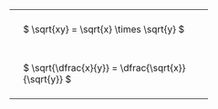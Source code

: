 ---
---

#  
<br>
<style type="text/css">
#T_8c510 th.col_heading {
  text-align: left;
  font-size: 1em;
}
#T_8c510 td {
  text-align: left;
  font-size: 1em;
  padding: 1.5em;
}
#T_8c510_row0_col0, #T_8c510_row1_col0 {
  width: 300px;
  white-space: pre-wrap;
}
</style>
<table id="T_8c510">
  <thead>
  </thead>
  <tbody>
    <tr>
      <td id="T_8c510_row0_col0" class="data row0 col0" >$ \sqrt{xy} = \sqrt{x} \times \sqrt{y} $</td>
    </tr>
    <tr>
      <td id="T_8c510_row1_col0" class="data row1 col0" >$ \sqrt{\dfrac{x}{y}} = \dfrac{\sqrt{x}}{\sqrt{y}} $</td>
    </tr>
  </tbody>
</table>
